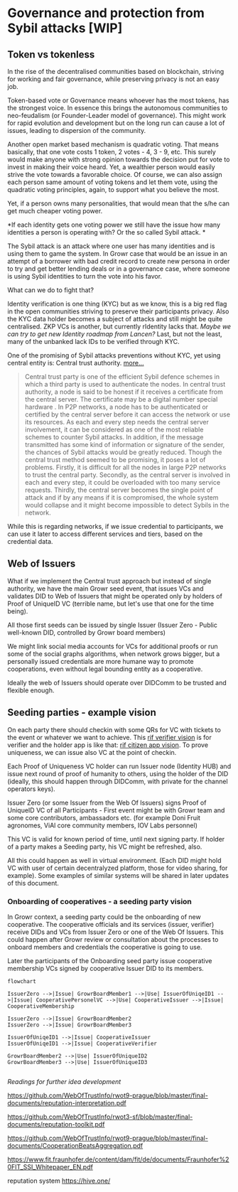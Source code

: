 # Governance and protection from Sybil attacks [WIP]

## Token vs tokenless

In the rise of the decentralised communities based on blockchain, striving for working and fair governance, while preserving privacy is not an easy job.

Token-based vote or Governance means whoever has the most tokens, has the strongest voice. In essence this brings the autonomous communities to neo-feudalism (or Founder-Leader model of governance). This might work for rapid evolution and development but on the long run can cause a lot of issues, leading to dispersion of the community.

Another open market based mechanism is quadratic voting. That means basically, that one vote costs 1 token, 2 votes - 4, 3 - 9, etc. This surely would make anyone with strong opinion towards the decision put for vote to invest in making their voice heard. Yet, a wealthier person would easily strive the vote towards a favorable choice. Of course, we can also assign each person same amount of voting tokens and let them vote, using the quadratic voting principles, again, to support what you believe the most.

Yet, if a person owns many personalities, that would mean that the s/he can get much cheaper voting power. 

*If each identity gets one voting power we still have the issue how many identities a person is operating with? Or the so called Sybil attack. *

The Sybil attack is an attack where one user has many identities and is using them to game the system. In Growr case that would be an issue in an attempt of a borrower with bad credit record to create new persona in order to try and get better lending deals or in a governance case, where someone is using Sybil identities to turn the vote into his favor.

What can we do to fight that?

Identity verification is one thing (KYC) but as we know, this is a big red flag in the open communities striving to preserve their participants privacy. Also the KYC data holder becomes a subject of attacks and still might be quite centralised. ZKP VCs is another, but currently rIdentity lacks that. *Maybe we can try to get new Identity roadmap from Lancen?* Last, but not the least, many of the unbanked lack IDs to be verified through KYC.

One of the promising of Sybil attacks preventions without KYC, yet using central entity is: Central trust authority. [more...](https://arxiv.org/pdf/1504.05522.pdf)
>Central trust party is one of the efficient Sybil defence schemes in which a third party is used to authenticate the nodes. In central trust authority, a node is said to be honest if it receives a certificate from the central server. The certificate may be a digital number special hardware . In P2P networks, a node has to be authenticated or certified by the central server before it can access the network or use its resources. As each and every step needs the central server involvement, it can be considered as one of the most reliable schemes to counter Sybil attacks. In addition, if the message transmitted has some kind of information or signature of the sender, the chances of Sybil attacks would be greatly reduced. Though the central trust method seemed to be promising, it poses a lot of problems. Firstly, it is difficult for all the nodes in large P2P networks to trust the central party. Secondly, as the central server is involved in each and every step, it could be overloaded with too many service requests. Thirdly, the central server becomes the single point of attack and if by any means if it is compromised, the whole system would collapse and it might become impossible to detect Sybils in the network.

While this is regarding networks, if we issue credential to participants, we can use it later to access different services and tiers, based on the credential data.

## Web of Issuers

What if we implement the Central trust approach but instead of single authority, we have the main Growr seed event, that issues VCs and validates DID to Web of Issuers that might be operated only by holders of Proof of UniqueID VC (terrible name, but let's use that one for the time being).

All those first seeds can be issued by single Issuer (Issuer Zero - Public well-known DID, controlled by Growr board members)
 
We might link social media accounts for VCs for additional proofs or run some of the social graphs algorithms, when network grows bigger, but a personally issued credentials are more humane way to promote cooperations, even without legal bounding entity as a cooperative.

Ideally the web of Issuers should operate over DIDComm to be trusted and flexible enough.

## Seeding parties - example vision

On each party there should checkin with some QRs for VC with tickets to the event or whatever we want to achieve. This [rif verifier vision](https://developers.rsk.co/rif/identity/mvp/applications/verifier-app/) is for verifier and the holder app is like that: [rif citizen app vision](https://developers.rsk.co/rif/identity/mvp/applications/holder-app/). To prove uniqueness, we can issue also VC at the point of checkin.

Each Proof of Uniqueness VC holder can run Issuer node (Identity HUB) and issue next round of proof of humanity to others, using the holder of the DID (ideally, this should happen through DIDComm, with private for the channel operators keys).

Issuer Zero (or some Issuer from the Web Of Issuers) signs Proof of UniqueID VC of all Participants - First event might be with Growr team and some core contributors, ambassadors etc. (for example Doni Fruit agronomes, ViAl core community members, IOV Labs personnel)

This VC is valid for known period of time, until next signing party. If holder of a party makes a Seeding party, his VC might be refreshed, also. 

All this could happen as well in virtual environment. (Each DID might hold VC with user of certain decentralyzed platform, those for video sharing, for example). Some examples of similar systems will be shared in later updates of this document.


### Onboarding of cooperatives - a seeding party vision

In Growr context, a seeding party could be the onboarding of new cooperative. The cooperative officials and its services (issuer, verifier) receive DIDs and VCs from Issuer Zero or one of the Web Of Issuers. This could happen after Growr review or consultation about the processes to onboard members and credentials the cooperative is going to use.

Later the participants of the Onboarding seed party issue cooperative membership VCs signed by cooperative Issuer DID to its members. 


```mermaid
flowchart

IssuerZero -->|Issue| GrowrBoardMember1 -->|Use| IssuerOfUniqeID1 -->|Issue| CooperativePersonelVC -->|Use| CooperativeIssuer -->|Issue| CooperativeMembership

IssuerZero -->|Issue| GrowrBoardMember2
IssuerZero -->|Issue| GrowrBoardMember3

IssuerOfUniqeID1 -->|Issue| CooperativeIssuer
IssuerOfUniqeID1 -->|Issue| CooperativeVerifier

GrowrBoardMember2 -->|Use| IssuerOfUniqueID2
GrowrBoardMember3 -->|Use| IssuerOfUniqueID3


```




*Readings for further idea development*

https://github.com/WebOfTrustInfo/rwot9-prague/blob/master/final-documents/reputation-interpretation.pdf

https://github.com/WebOfTrustInfo/rwot3-sf/blob/master/final-documents/reputation-toolkit.pdf

https://github.com/WebOfTrustInfo/rwot9-prague/blob/master/final-documents/CooperationBeatsAggregation.pdf

https://www.fit.fraunhofer.de/content/dam/fit/de/documents/Fraunhofer%20FIT_SSI_Whitepaper_EN.pdf


reputation system
https://hive.one/



